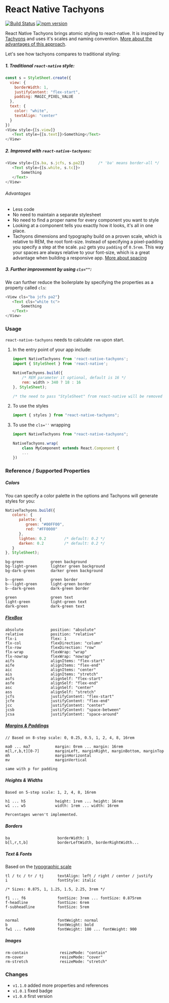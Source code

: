 # React Native Tachyons
[![Build Status](https://travis-ci.org/fab1an/react-native-tachyons.svg?branch=master)](https://travis-ci.org/fab1an/react-native-tachyons) [![npm version](https://img.shields.io/npm/v/react-native-tachyons.svg)](https://www.npmjs.com/package/react-native-tachyons)

React Native Tachyons brings atomic styling to react-native. It is inspired by [Tachyons](http://tachyons.io) and uses it's scales and naming convention. [More about the advantages of this approach](http://mrmrs.io/writing/2016/03/24/scalable-css).

Let's see how tachyons compares to traditional styling:

##### 1. Traditional `react-native` style:

```javascript
const s = StyleSheet.create({
  view: {
    borderWidth: 1,
    justifyContent: "flex-start",
    padding: MAGIC_PIXEL_VALUE
  },
  text: {
    color: "white",
    textAlign: "center"
  }
})
<View style={[s.view]}
   <Text style={[s.text]}>Something</Text>
</View>
```

##### 2. Improved with `react-native-tachyons`:

```javascript
<View style={[s.ba, s.jcfs, s.pa2]}      /* 'ba' means border-all */
   <Text style={[s.white, s.tc]}>
       Something
   </Text>
</View>
```
###### Advantages
* Less code
* No need to maintain a separate stylesheet
* No need to find a proper name for every component you want to style
* Looking at a component tells you exactly how it looks, it's all in one place.
* Tachyons dimensions and typography build on a proven scale, which is relative to REM, the root font-size. Instead of specifying a pixel-padding you specify a step at the scale. `pa2` gets you `padding` of `0.5rem`. This way your spaces are always relative to your font-size, which is a great advantage when  building a responsive app. [More about spacing](http://tachyons.io/docs/layout/spacing/)





##### 3. Further improvement by using `cls=""`:
We can further reduce the boilerplate by specifying the properties as a property called `cls`:

```javascript
<View cls="ba jcfs pa2"}
   <Text cls="white tc">
       Something
   </Text>
</View>
```

### Usage
`react-native-tachyons` needs to calculate `rem` upon start.

1. In the entry point of your app include:
   ```javascript
   import NativeTachyons from 'react-native-tachyons';
   import { StyleSheet } from 'react-native';

   NativeTachyons.build({
       /* REM parameter it optional, default is 16 */
       rem: width > 340 ? 18 : 16
   }, StyleSheet);

   /* the need to pass "StyleSheet" from react-native will be removed */
   ```

3. To use the styles
   ```javascript
   import { styles } from "react-native-tachyons";
   ````

2. To use the `cls=''` wrapping
   ```javascript
   import NativeTachyons from "react-native-tachyons";

   NativeTachyons.wrap(
       class MyComponent extends React.Component {
       ...
   })
   ````




### Reference / Supported Properties

##### Colors
You can specify a color palette in the options and Tachyons will generate styles for you:
```javascript
NativeTachyons.build({
   colors: {
      palette: {
         green: "#00FF00",
         red: "#FF0000"
      },
      lighten: 0.2        /* default: 0.2 */
      darken: 0.2         /* default: 0.2 */
   }
}, StyleSheet);
```

```
bg-green            green background
bg-light-green      lighter green background
bg-dark-green       darker green background

b--green            green border
b--light-green      light-green border
b--dark-green       dark-green border

green               green text
light-green         light-green text
dark-green          dark-green text
```

##### [FlexBox](https://facebook.github.io/react-native/docs/flexbox.html#content)
```
absolute            position: "absolute"
relative            position: "relative"
flx-i               flex: 1
flx-col             flexDirection: "column"
flx-row             flexDirection: "row"
flx-wrap            flexWrap: "wrap"
flx-nowrap          flexWrap: "nowrap"
aifs                alignItems: "flex-start"
aife                alignItems: "flex-end"
aic                 alignItems: "center"
ais                 alignItems: "stretch"
asfs                alignSelf: "flex-start"
asfe                alignSelf: "flex-end"
asc                 alignSelf: "center"
ass                 alignSelf: "stretch"
jcfs                justifyContent: "flex-start"
jcfe                justifyContent: "flex-end"
jcc                 justifyContent: "center"
jcsb                justifyContent: "space-between"
jcsa                justifyContent: "space-around"
```

##### [Margins & Paddings](http://tachyons.io/docs/layout/spacing/)
```
// Based on 8-step scale: 0, 0.25, 0.5, 1, 2, 4, 8, 16rem

ma0 ... ma7           margin: 0rem ... margin: 16rem
m[l,r,b,t][0-7]       marginLeft, marginRight, marginBottom, marginTop
mh                    marginHorizontal
mv                    marginVertical

same with p for padding
```

##### Heights & Widths
```
Based on 5-step scale: 1, 2, 4, 8, 16rem

h1 ... h5             height: 1rem ... height: 16rem
w1 ... w5             width: 1rem ... width: 16rem

Percentages weren't implemented.
```

##### Borders

```
ba                     borderWidth: 1
b[l,r,t,b]             borderLeftWidth, borderRightWidth...
```

##### Text & Fonts
Based on the [typographic scale](http://tachyons.io/docs/typography/scale/)

```
tl / tc / tr / tj      textAlign: left / right / center / justify
i                      fontStyle: italic

/* Sizes: 0.875, 1, 1.25, 1.5, 2.25, 3rem */

f1 ... f6              fontSize: 3rem ... fontSize: 0.875rem
f-headline             fontSize: 6rem
f-subheadline          fontSize: 5rem


normal                 fontWeight: normal
b                      fontWeight: bold
fw1 ... fw900          fontWeight: 100 ... fontWeight: 900

```

##### Images
```
rm-contain              resizeMode: "contain"
rm-cover                resizeMode: "cover"
rm-stretch              resizeMode: "stretch"
```


### Changes
* `v1.1.0` added more properties and references
* `v1.0.1` fixed badge
* `v1.0.0` first version

